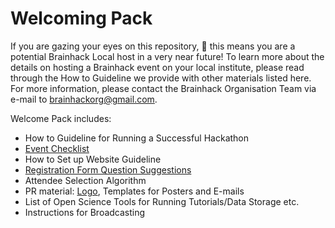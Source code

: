 # Welcoming Pack

If you are gazing your eyes on this repository, :eyes: this means you are a potential Brainhack Local host in a very near future!
To learn more about the details on hosting a Brainhack event on your local institute, please read through the How to Guideline we provide with other materials listed here. For more information, please contact the Brainhack Organisation Team via e-mail to brainhackorg@gmail.com. 

Welcome Pack includes:
* How to Guideline for Running a Successful Hackathon
* [Event Checklist](https://docs.google.com/spreadsheets/d/1Oo86o-59AaLyH5INGWRrGciNlBHgJ9HB_Ssrd2P7n40/edit?usp=sharing)
* How to Set up Website Guideline
* [Registration Form Question Suggestions](https://docs.google.com/document/d/13Sd9AIPLR_Ug0ZY08gtcimlQXZ3wRHYrIVGp7fcUzGw/edit?usp=sharing)
* Attendee Selection Algorithm
* PR material: [Logo](https://drive.google.com/drive/folders/1nQmkGg5LfYBT3ngeOv7mZnd36QpDm1_E?usp=sharing), Templates for Posters and E-mails
* List of Open Science Tools for Running Tutorials/Data Storage etc. 
* Instructions for Broadcasting
